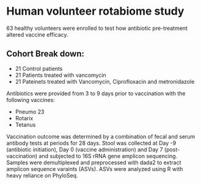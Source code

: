 # Human volunteer rotabiome study

63 healthy volunteers were enrolled to test how antibiotic pre-treatment altered vaccine efficacy.

## Cohort Break down:

* 21 Control patients
* 21 Patients treated with vancomycin
* 21 Pateinets treated with Vancomycin, Ciprofloxacin and metronidazole

Antibiotics were provided from 3 to 9 days prior to vaccination with the following vaccines:

* Pneumo 23
* Rotarix
* Tetanus

Vaccination outcome was determined by a combination of fecal and serum antibody tests at periods for 28 days. Stool was collected at Day -9 (antibiotic initiation), Day 0 (vaccine administration) and Day 7 (post-vaccination) and subjected to 16S rRNA gene amplicon sequencing. Samples were demultiplexed and preprocessed with dada2 to extract amplicon sequence varaints (ASVs). ASVs were analyzed using R with heavy reliance on PhyloSeq.

